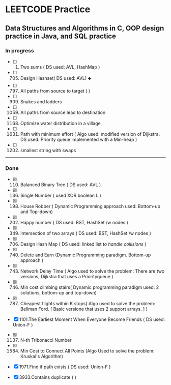 # LEETCODE Practice
## Data Structures and Algorithms in C, OOP design practice in Java, and SQL practice

### In progress
- [ ] 1. Two sums ( DS used: AVL, HashMap ) 
- [ ] 705. Design Hashset( DS used: AVL) &#129144;
- [ ] 797. All paths from source to target ( )
- [ ] 909. Snakes and ladders
- [ ] 1059. All paths from source lead to destination
- [ ] 1168. Optimize water distribution in a village
- [ ] 1631. Path with minimum effort ( Algo used: modified version of Dijkstra. DS used: Priority queue implemented with a Min-heap )  
- [ ] 1202. smallest string with swaps

----
### Done
- [x] 110. Balanced Binary Tree ( DS used: AVL )
- [x] 136. Single Number ( used XOR boolean l. ) 
- [x] 198. House Robber ( Dynamic Programming approach used: Bottom-up and Top-down)
- [x] 202. Happy number ( DS used: BST, HashSet /w nodes ) 
- [x] 349. Intersection of two arrays ( DS used: BST, HashSet /w nodes ) 
- [x] 706. Design Hash Map ( DS used: linked list *to handle collisions* ) 
- [x] 740. Delete and Earn (Dynamic Programming paradigm. Bottom-up approach ) 
- [x] 743. Network Delay Time ( Algo used to solve the problem: There are two versions, Dijkstra that uses a Priorityqueue )
- [x] 746. Min cost climbing stairs( Dynamic programming paradigm used: 2 solutions, bottom-up and top-down)
- [x] 787. Cheapest flights within K stops( Algo used to solve the problem: Bellman Ford. [ Basic versione that uses 2 support arrays. ] )
- [x] 1101.The Earliest Moment When Everyone Become Friends ( DS used: Union-F ) 
- [x] 1137. N-th Tribonacci Number
- [x] 1584. Min Cost to Connect All Points (Algo Used to solve the problem: Kruskal's Algorithm) 
- [x] 1971.Find if path exists ( DS used: Union-F ) 
- [x] 3933.Contains duplicate ( ) 

